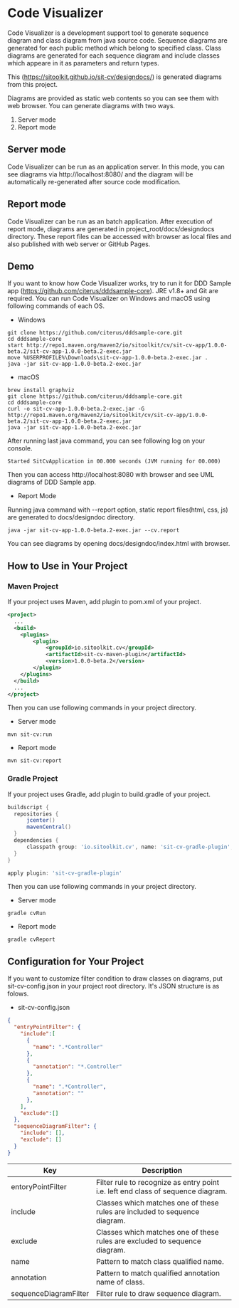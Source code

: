 # Code Visualizer

Code Visualizer is a development support tool to generate sequence diagram and class diagram from java source code.
Sequence diagrams are generated for each public method which belong to specified class.
Class diagrams are generated for each sequence diagram and include classes which appeare in it as parameters and return types.

This (https://sitoolkit.github.io/sit-cv/designdocs/) is generated diagrams from this project.

Diagrams are provided as static web contents so you can see them with web browser.
You can generate diagrams with two ways.

1. Server mode
1. Report mode

## Server mode

Code Visualizer can be run as an application server.
In this mode, you can see diagrams via http://localhost:8080/ and the diagram will be automatically re-generated after source code modification.

## Report mode

Code Visualizer can be run as an batch application.
After execution of report mode, diagrams are generated in project_root/docs/designdocs directory.
These report files can be accessed with browser as local files and also published with web server or GitHub Pages.

## Demo

If you want to know how Code Visualizer works, try to run it for DDD Sample app (https://github.com/citerus/dddsample-core).
JRE v1.8+ and Git are required.
You can run Code Visualizer on Windows and macOS using following commands of each OS.

* Windows

```
git clone https://github.com/citerus/dddsample-core.git
cd dddsample-core
start http://repo1.maven.org/maven2/io/sitoolkit/cv/sit-cv-app/1.0.0-beta.2/sit-cv-app-1.0.0-beta.2-exec.jar
move %USERPROFILE%\Downloads\sit-cv-app-1.0.0-beta.2-exec.jar .
java -jar sit-cv-app-1.0.0-beta.2-exec.jar
```

* macOS

```
brew install graphviz
git clone https://github.com/citerus/dddsample-core.git
cd dddsample-core
curl -o sit-cv-app-1.0.0-beta.2-exec.jar -G http://repo1.maven.org/maven2/io/sitoolkit/cv/sit-cv-app/1.0.0-beta.2/sit-cv-app-1.0.0-beta.2-exec.jar 
java -jar sit-cv-app-1.0.0-beta.2-exec.jar
```

After running last java command, you can see following log on your console.

```
Started SitCvApplication in 00.000 seconds (JVM running for 00.000)
```

Then you can access http://localhost:8080 with browser and see UML diagrams of DDD Sample app.

* Report Mode

Running java command with --report option, static report files(html, css, js) are generated to docs/designdoc directory.

```
java -jar sit-cv-app-1.0.0-beta.2-exec.jar --cv.report
```

You can see diagrams by opening docs/designdoc/index.html with browser.


## How to Use in Your Project

### Maven Project

If your project uses Maven, add plugin to pom.xml of your project.

```xml
<project>
  ...
  <build>
    <plugins>
        <plugin>
            <groupId>io.sitoolkit.cv</groupId>
            <artifactId>sit-cv-maven-plugin</artifactId>
            <version>1.0.0-beta.2</version>
        </plugin>
    </plugins>
  </build>
  ...
</project>
```

Then you can use following commands in your project directory.

* Server mode

```
mvn sit-cv:run
```

* Report mode

```
mvn sit-cv:report
```


### Gradle Project

If your project uses Gradle, add plugin to build.gradle of your project.


```groovy
buildscript {
  repositories {
      jcenter()
      mavenCentral()
  }
  dependencies {
      classpath group: 'io.sitoolkit.cv', name: 'sit-cv-gradle-plugin', version:'1.0.0-beta.2'
  }
}

apply plugin: 'sit-cv-gradle-plugin'
```

Then you can use following commands in your project directory.

* Server mode

```
gradle cvRun
```

* Report mode

```
gradle cvReport
```


## Configuration for Your Project

If you want to customize filter condition to draw classes on diagrams, put sit-cv-config.json in your project root directory.
It's JSON structure is as folows.

* sit-cv-config.json

```json
{
  "entryPointFilter": {
    "include":[
      {
        "name": ".*Controller"
      },
      {
        "annotation": "*.Controller"
      },
      {
        "name": ".*Controller",
        "annotation": ""
      },
    ],
    "exclude":[]
  },
  "sequenceDiagramFilter": {
    "include": [],
    "exclude": []
  }
}
```

|          Key          |                                   Description                                    |
| --------------------- | -------------------------------------------------------------------------------- |
| entoryPointFilter     | Filter rule to recognize as entry point i.e. left end class of sequence diagram. |
| include               | Classes which matches one of these rules are included to sequence diagram.       |
| exclude               | Classes which matches one of these rules are excluded to sequence diagram.       |
| name                  | Pattern to match class qualified name.                                           |
| annotation            | Pattern to match qualified annotation name of class.                             |
| sequenceDiagramFilter | Filter rule to draw sequence diagram.                                            |